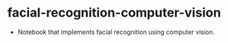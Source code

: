 # facial-recognition-computer-vision
- Notebook that implements facial recognition using computer vision.
